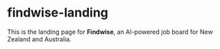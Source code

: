 # findwise-landing
This is the landing page for **Findwise**, an AI-powered job board for New Zealand and Australia.

